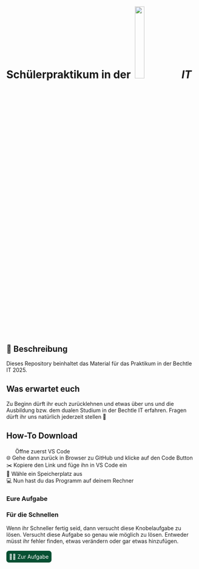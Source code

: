 # Schülerpraktikum in der <img src="https://upload.wikimedia.org/wikipedia/commons/9/9f/Logo_Bechtle.svg?uselang=de" width="22%" style="margin-left: 5px; margin-right: 5px"> <i>IT</i>
## 📗 Beschreibung
Dieses Repository beinhaltet das Material für das Praktikum in der Bechtle IT 2025.

## Was erwartet euch
Zu Beginn dürft ihr euch zurücklehnen und etwas über uns und die Ausbildung bzw. dem dualen Studium in der Bechtle IT erfahren. Fragen dürft ihr uns natürlich jederzeit stellen 🙂

## How-To Download 
<img src="https://t1p.de/1yyz0" width="16px" style="margin-right: 3.5px">  Öffne zuerst VS Code  <br>
🌐 Gehe dann zurück in Browser zu GitHub und klicke auf den Code Button <br>
✂️ Kopiere den Link und füge ihn in VS Code ein <br>
📁 Wähle ein Speicherplatz aus <br>
💻 Nun hast du das Programm auf deinem Rechner <br>

### Eure Aufgabe

### Für die Schnellen
Wenn ihr Schneller fertig seid, dann versucht diese Knobelaufgabe zu lösen. Versucht diese Aufgabe so genau wie möglich zu lösen. Entweder müsst ihr fehler finden, etwas verändern oder gar etwas hinzufügen. <br><br>
<a href="/chatbot/hustler_task.md" style="background-color: #075033; color: white; padding: 7px; text-align: center; text-decoration: none; display: inline-block; border-radius: 7px;">🧑‍🏭 Zur Aufgabe</a>
